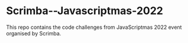 # Scrimba--Javascriptmas-2022
This repo contains the code challenges from JavaScriptmas 2022 event organised by Scrimba.
